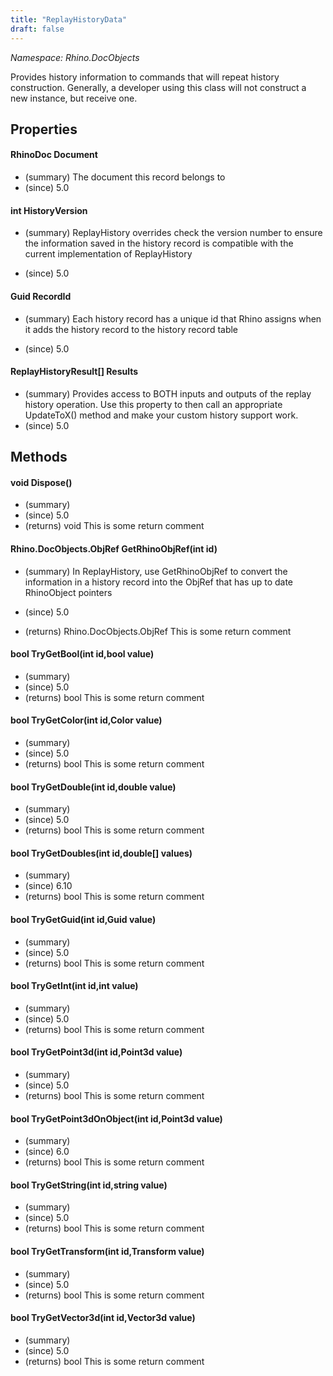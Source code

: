 ```yaml
---
title: "ReplayHistoryData"
draft: false
---
```


*Namespace: Rhino.DocObjects*

   Provides history information to commands that will repeat history construction.
   Generally, a developer using this class will not construct a new instance, but receive one.
   
## Properties
#### RhinoDoc Document
- (summary) The document this record belongs to
- (since) 5.0
#### int HistoryVersion
- (summary) 
     ReplayHistory overrides check the version number to ensure the information
     saved in the history record is compatible with the current implementation
     of ReplayHistory
     
- (since) 5.0
#### Guid RecordId
- (summary) 
     Each history record has a unique id that Rhino assigns when it adds the
     history record to the history record table
     
- (since) 5.0
#### ReplayHistoryResult[] Results
- (summary) 
     Provides access to BOTH inputs and outputs of the replay history operation.
     Use this property to then call an appropriate UpdateToX() method and make your
     custom history support work.
- (since) 5.0
## Methods
#### void Dispose()
- (summary) 
- (since) 5.0
- (returns) void This is some return comment
#### Rhino.DocObjects.ObjRef GetRhinoObjRef(int id)
- (summary) 
     In ReplayHistory, use GetRhinoObjRef to convert the information
     in a history record into the ObjRef that has up to date
     RhinoObject pointers
     
- (since) 5.0
- (returns) Rhino.DocObjects.ObjRef This is some return comment
#### bool TryGetBool(int id,bool value)
- (summary) 
- (since) 5.0
- (returns) bool This is some return comment
#### bool TryGetColor(int id,Color value)
- (summary) 
- (since) 5.0
- (returns) bool This is some return comment
#### bool TryGetDouble(int id,double value)
- (summary) 
- (since) 5.0
- (returns) bool This is some return comment
#### bool TryGetDoubles(int id,double[] values)
- (summary) 
- (since) 6.10
- (returns) bool This is some return comment
#### bool TryGetGuid(int id,Guid value)
- (summary) 
- (since) 5.0
- (returns) bool This is some return comment
#### bool TryGetInt(int id,int value)
- (summary) 
- (since) 5.0
- (returns) bool This is some return comment
#### bool TryGetPoint3d(int id,Point3d value)
- (summary) 
- (since) 5.0
- (returns) bool This is some return comment
#### bool TryGetPoint3dOnObject(int id,Point3d value)
- (summary) 
- (since) 6.0
- (returns) bool This is some return comment
#### bool TryGetString(int id,string value)
- (summary) 
- (since) 5.0
- (returns) bool This is some return comment
#### bool TryGetTransform(int id,Transform value)
- (summary) 
- (since) 5.0
- (returns) bool This is some return comment
#### bool TryGetVector3d(int id,Vector3d value)
- (summary) 
- (since) 5.0
- (returns) bool This is some return comment
